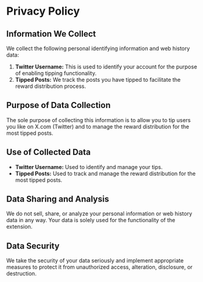 # Privacy Policy





## Information We Collect

We collect the following personal identifying information and web history data:

1. **Twitter Username:** This is used to identify your account for the purpose of enabling tipping functionality.
2. **Tipped Posts:** We track the posts you have tipped to facilitate the reward distribution process.

## Purpose of Data Collection

The sole purpose of collecting this information is to allow you to tip users you like on X.com (Twitter) and to manage the reward distribution for the most tipped posts.

## Use of Collected Data

- **Twitter Username:** Used to identify and manage your tips.
- **Tipped Posts:** Used to track and manage the reward distribution for the most tipped posts.

## Data Sharing and Analysis

We do not sell, share, or analyze your personal information or web history data in any way. Your data is solely used for the functionality of the extension.

## Data Security

We take the security of your data seriously and implement appropriate measures to protect it from unauthorized access, alteration, disclosure, or destruction.
